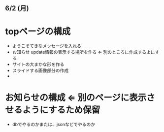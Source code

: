## 6/2 (月)
# topページの構成
- ようこそてきなメッセージを入れる
- お知らせ update情報の表示する場所を作る ⇐ 別のところに作成するよにする
- サイトの大まかな形を作る
- スライドする画像部分の作成
- 

# お知らせの構成 ⇐ 別のページに表示させるようにするため保留
- dbでやるのかまたは、jsonなどでやるのか

